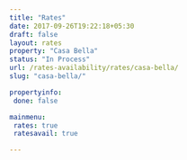 ```yaml
---
title: "Rates"
date: 2017-09-26T19:22:18+05:30
draft: false
layout: rates
property: "Casa Bella"
status: "In Process"
url: /rates-availability/rates/casa-bella/
slug: "casa-bella/"

propertyinfo:
 done: false

mainmenu:
 rates: true
 ratesavail: true

---
```


